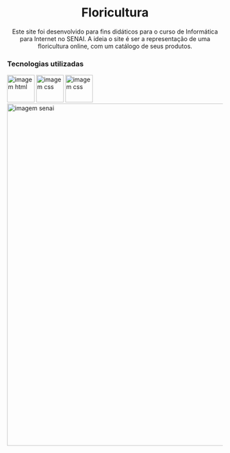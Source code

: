<h1 align="center">Floricultura</h1>
<p align="center">Este site foi desenvolvido para fins didáticos para o curso de Informática para Internet no SENAI. A ideia o site é ser a representação de uma floricultura online, com um catálogo de seus produtos.</p>
<h3>Tecnologias utilizadas</h3>
<img src="https://simpleicons.org/icons/html5.svg" alt="imagem html" width="64px" heigth="64px">
<img src="https://simpleicons.org/icons/css3.svg" alt="imagem css" width="64px" heigth="64px">
<img src="https://simpleicons.org/icons/bootstrap.svg" alt="imagem css" width="64px" heigth="64px">
<img src="https://static.portaldaindustria.com.br/media/uploads/logotipos/logo-senai.png" alt="imagem senai" width="800px" >



